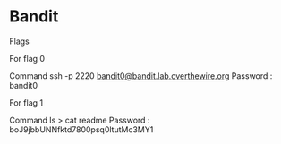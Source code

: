# Bandit



Flags 

For flag 0 

Command
ssh -p 2220 bandit0@bandit.lab.overthewire.org
Password : bandit0


For flag 1 

Command 
ls > cat readme 
Password : boJ9jbbUNNfktd7800psq0ltutMc3MY1

